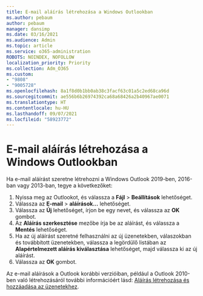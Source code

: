```yaml
---
title: E-mail aláírás létrehozása a Windows Outlookban
ms.author: pebaum
author: pebaum
manager: dansimp
ms.date: 03/16/2021
ms.audience: Admin
ms.topic: article
ms.service: o365-administration
ROBOTS: NOINDEX, NOFOLLOW
localization_priority: Priority
ms.collection: Adm_O365
ms.custom:
- "9808"
- "9005728"
ms.openlocfilehash: 8a1f8d0b1bb0ab38c3facf63c01a5c2ed68ca96d
ms.sourcegitcommit: ae556b6b26974392ca68a68426a2b40967ae0071
ms.translationtype: HT
ms.contentlocale: hu-HU
ms.lasthandoff: 09/07/2021
ms.locfileid: "58923772"
---
```

# <a name="create-an-email-signature-in-outlook-for-windows"></a>E-mail aláírás létrehozása a Windows Outlookban

Ha e-mail aláírást szeretne létrehozni a Windows Outlook 2019-ben, 2016-ban vagy 2013-ban, tegye a következőket:

1. Nyissa meg az Outlookot, és válassza a **Fájl** > **Beállítások** lehetőséget.
1. Válassza az **E-mail** > **aláírások...** lehetőséget.
1. Válassza az **Új** lehetőséget, írjon be egy nevet, és válassza az **OK** gombot.
1. Az **Aláírás szerkesztése** mezőbe írja be az aláírást, és válassza a **Mentés** lehetőséget.
1. Ha az új aláírást szeretné felhasználni az új üzenetekben, válaszokban és továbbított üzenetekben, válassza a legördülő listában az **Alapértelmezett aláírás kiválasztása** lehetőséget, majd válassza ki az új aláírást.
1. Válassza az **OK** gombot.

Az e-mail aláírások a Outlook korábbi verzióiban, például a Outlook 2010-ben való létrehozásáról további információért lásd: [Aláírás létrehozása és hozzáadása az üzenetekhez](https://support.microsoft.com/office/8ee5d4f4-68fd-464a-a1c1-0e1c80bb27f2#ID0EAADAAA=Office_2007_-_2010).